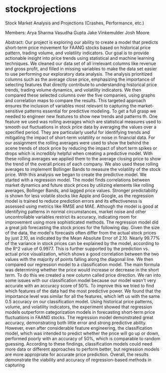 # stockprojections
Stock Market Analysis and Projections (Crashes, Performance, etc.) 

Members:
Arya Sharma
Vasudha Gupta
Jake Vinkemulder
Josh Moore

Abstract:
Our project is exploring our ability to create a model that predicts short-term price movement for FAANG stocks based on historical price pattern, trading volume, and volatility indicators. Our goal is to provide actionable insight into price trends using statistical and machine learning techniques. We cleaned our data set of all irrelevant columns like revenue and gross profit, and filled in missing variables to make the data set easier to use performing our exploratory data analysis. The analysis prioritized columns such as the average close price, emphasizing the importance of selecting features that directly contribute to understanding historical price trends, trading volume dynamics, and volatility indicators. We then compared these selected columns over the five companies, using graphs and correlation maps to compare the results. This targeted approach ensures the inclusion of variables most relevant to capturing the market-sensitive patterns essential for predictive modeling. To get a full grasp we needed to engineer new features to show new trends and patterns th. One feature we used was rolling averages which are statistical measures used to smooth out fluctuations in stock price data by averaging the values over a specified period. They are particularly useful for identifying trends and mitigating the impact of short-term volatility or noise in financial data. For our assignment the rolling averages were used to show the behind the scene trends of stock price by reducing the impact of short term spikes or drops which is incredibly helpful when creating a predictive model. With these rolling averages we applied them to the average closing price to show the trend of the overall prices of each company. We also used these rolling averages to implement Bollinger Bands to measure the volatility of the stock price. With this analysis we began to create the predictive model. We started with a regression model. The model finds correlations between market dynamics and future stock prices by utilizing elements like rolling averages, Bollinger Bands, and lagged price values. Stronger predictability is shown for less volatile stocks like Apple and Google, as the regression model is trained to reduce prediction errors and its effectiveness is assessed using metrics like RMSE and MAE. Although the model is good at identifying patterns in normal circumstances, market noise and other uncontrollable variables restrict its accuracy, indicating room for improvement using more sophisticated methods. The regression model did a great job forecasting the stock prices for the following day. Given the size of the data, the model's forecasts often differ from the actual stock prices by just 2.10, as indicated by the Mean Absolute Error of 2.10. Nearly 99.77% of the variance in stock prices can be explained by the model, according to the R^2 value of 0.9977. This is further supported by the prediction vs. actual price visualization, which shows a good correlation between the two values with the majority of points falling along the diagonal line. We then compared our regression model to a classification model. The main formula was determining whether the price would increase or decrease in the short term. To do this we created a new column called price direction. We ran into some issues with our classification model because our model wasn't very accurate with an accuracy score of 50%. To improve this we tried to find which features of the data had the most predictive power. We found that the importance level was similar for all the features, which left us with the same 0.5 accuracy on our classification model. Using historical price patterns, volume, and volatility indicators, the experiment showed that regression models outperform categorization models in forecasting short-term price fluctuations in FAANG stocks. The regression model demonstrated great accuracy, demonstrating both little error and strong predictive ability. However, even after considerable feature engineering, the classification model, which was intended to predict whether the price will go up or down, performed poorly with an accuracy of 50%, which is comparable to random guessing. According to these findings, classification models could need more data or different approaches to perform better, but regression models are more appropriate for accurate price prediction. Overall, the results demonstrate the viability and accuracy of regression-based methods in capturing




